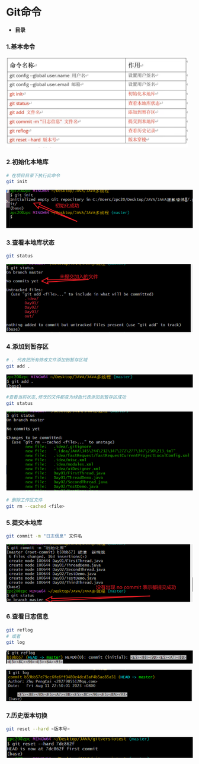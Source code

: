 # Git命令

- **目录**

### 1.基本命令

![Untitled](/images/Git命令/Untitled.png)

### 2.初始化本地库

```bash
# 在项目目录下执行此命令
git init
```

![Untitled](/images/Git命令/Untitled%201.png)

### 3.查看本地库状态

```bash
git status
```

![Untitled](/images/Git命令/Untitled%202.png)

### 4.添加到暂存区

```bash
# . 代表把所有修改文件添加到暂存区域
git add .
```

![Untitled](/images/Git命令/Untitled%203.png)

```bash
#查看当前状态,修改的文件都变为绿色代表添加到暂存区成功
git status 
```

![Untitled](/images/Git命令/Untitled%204.png)

```bash
# 删除工作区文件
git rm --cached <file>
```

### 5.提交本地库

```bash
git commit -m "日志信息" 文件名
```

![Untitled](/images/Git命令/Untitled%205.png)

### 6.查看日志信息

```bash
git reflog
# 或者
git log
```

![Untitled](/images/Git命令/Untitled%206.png)

![Untitled](/images/Git命令/Untitled%207.png)

### 7.历史版本切换

```bash
git reset --hard <版本号>
```

![Untitled](/images/Git命令/Untitled%208.png)